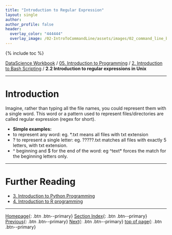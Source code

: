 ```yaml
---
title: "Introduction to Regular Expression"
layout: single
author:
author_profile: false
header:
  overlay_color: "444444"
  overlay_image: /02-IntroToCommandLine/assets/images/02_command_line_banner.png
---
```




{% include toc %}

[DataScience Workbook](https://datascience.101workbook.org/) / [05. Introduction to Programming](../00-IntroToProgramming-LandingPage.md) / [2. Introduction to Bash Scripting](01-introduction-to-bash-scripting.md) / **2.2 Introduction to regular expressions in Unix**

---


# Introduction

Imagine, rather than typing all the file names, you could represent them with a single word.  This word or a pattern used to represent files/directories are called regular expression (regex for short).
* **Simple examples:**
*  to represent any word: eg. \*.txt means all files with txt extension
  * ? to represent a single letter: eg. ?????.txt matches all files with exactly 5 letters, with txt extension.
  * ^ beginning and $ for the end of the word:  eg  ^text* forces the match for the beginning letters only.


___
# Further Reading
* [3. Introduction to Python Programming](../03-PYTHON/01-introduction-to-python)
* [4. Introduction to R programming](../04-R/01-introduction-to-R)

___

[Homepage](../index.md){: .btn  .btn--primary}
[Section Index](../00-IntroToProgramming-LandingPage){: .btn  .btn--primary}
[Previous](02-unix-work-on-multiple-files){: .btn  .btn--primary}
[Next](../03-PYTHON/01-introduction-to-python){: .btn  .btn--primary}
[top of page](#introduction){: .btn  .btn--primary}
